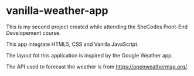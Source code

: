 # vanilla-weather-app

This is my second project created while attending the SheCodes Front-End Developement course.

This app integrate HTML5, CSS and Vanilla JavaScript.

The layout fot this application is inspired by the Google Weather app. 

The API used to forecast the weather is from https://openweathermap.org/. 
